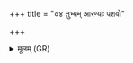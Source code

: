 +++
title = "०४ तुभ्यम् आरण्याः पशवो"

+++
<details><summary>मूलम् (GR)</summary>

तुभ्यम् आरण्याः पशवो  
मृगा वने हितास् तुभ्यं  
वयांसि शकुनाः पतत्रिणः ।  
तव यक्ष्मं पशुपते अप्स्व् अन्तस्  
तुभ्यं क्षरन्ति दिव्या आपो वृधे ॥
</details>